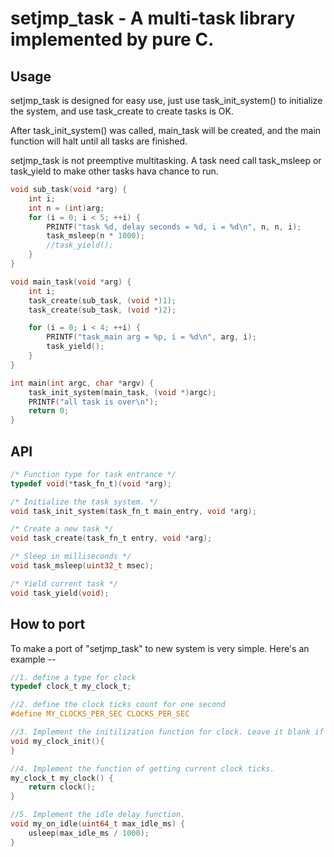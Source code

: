 # setjmp_task - A multi-task library implemented by pure C.

## Usage
setjmp_task is designed for easy use, just use task_init_system() to initialize the system,
and use task_create to create tasks is OK.

After task_init_system() was called, main_task will be created, and the main function will halt
until all tasks are finished.

setjmp_task is not preemptive multitasking. A task need call task_msleep or task_yield to make
other tasks hava chance to run.

```c
void sub_task(void *arg) {
    int i;
    int n = (int)arg;
    for (i = 0; i < 5; ++i) {
        PRINTF("task %d, delay seconds = %d, i = %d\n", n, n, i);
        task_msleep(n * 1000);
        //task_yield();
    }
}

void main_task(void *arg) {
    int i;
    task_create(sub_task, (void *)1);
    task_create(sub_task, (void *)2);

    for (i = 0; i < 4; ++i) {
        PRINTF("task_main arg = %p, i = %d\n", arg, i);
        task_yield();
    }
}

int main(int argc, char *argv) {
    task_init_system(main_task, (void *)argc);
    PRINTF("all task is over\n");
    return 0;
}
```

## API
```c
/* Function type for task entrance */
typedef void(*task_fn_t)(void *arg);

/* Initialize the task system. */
void task_init_system(task_fn_t main_entry, void *arg);

/* Create a new task */
void task_create(task_fn_t entry, void *arg);

/* Sleep in milliseconds */
void task_msleep(uint32_t msec);

/* Yield current task */
void task_yield(void);
```

## How to port
To make a port of "setjmp_task" to new system is very simple.
Here's an example --
```c
//1. define a type for clock
typedef clock_t my_clock_t;

//2. define the clock ticks count for one second
#define MY_CLOCKS_PER_SEC CLOCKS_PER_SEC

//3. Implement the initilization function for clock. Leave it blank if not required.
void my_clock_init(){
}

//4. Implement the function of getting current clock ticks.
my_clock_t my_clock() {
    return clock();
}

//5. Implement the idle delay function.
void my_on_idle(uint64_t max_idle_ms) {
    usleep(max_idle_ms / 1000);
}
```
